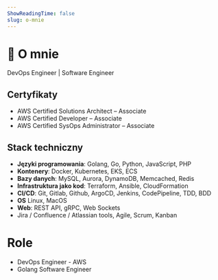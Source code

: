```yaml
---
ShowReadingTime: false
slug: o-mnie
---
```


# 🚀 O mnie
DevOps Engineer | Software Engineer

## Certyfikaty
* AWS Certified Solutions Architect – Associate
* AWS Certified Developer – Associate
* AWS Certified SysOps Administrator – Associate

## Stack techniczny
* **Języki programowania**: Golang, Go, Python, JavaScript, PHP
* **Kontenery**: Docker, Kubernetes, EKS, ECS
* **Bazy danych**: MySQL, Aurora, DynamoDB, Memcached, Redis
* **Infrastruktura jako kod**:  Terraform, Ansible, CloudFormation
* **CI/CD**: Git, Gitlab, Github, ArgoCD, Jenkins, CodePipeline, TDD, BDD
* **OS** Linux, MacOS
* **Web**: REST API, gRPC, Web Sockets
* Jira / Confluence / Atlassian tools, Agile, Scrum, Kanban

# Role
* DevOps Engineer - AWS
* Golang Software Engineer
